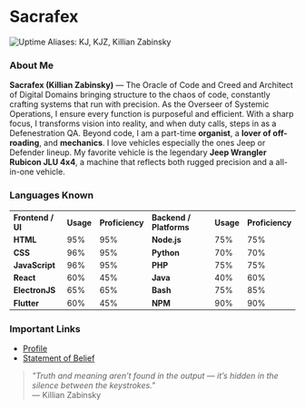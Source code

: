 # Sacrafex
<img src="https://raw.githubusercontent.com/Sacrafex/Sacrafex/refs/heads/main/uptime.svg?nocache=<?php echo time(); ?>" alt="Uptime">
Aliases: KJ, KJZ, Killian Zabinsky

### About Me

**Sacrafex (Killian Zabinsky)** — The Oracle of Code and Creed and Architect of Digital Domains bringing structure to the chaos of code, constantly crafting systems that run with precision. As the Overseer of Systemic Operations, I ensure every function is purposeful and efficient. With a sharp focus, I transforms vision into reality, and when duty calls, steps in as a Defenestration QA. Beyond code, I am a part-time **organist**, a **lover of off-roading**, and **mechanics**.  I love vehicles especially the ones Jeep or Defender lineup. My favorite vehicle is the legendary **Jeep Wrangler Rubicon JLU 4x4**, a machine that reflects both rugged precision and a all-in-one vehicle.

### Languages Known

<table> 
  <tr> 
    <strong><th style="text-align:left;">Frontend / UI</th></strong>
    <th style="text-align:left;">Usage</th> 
    <th style="text-align:left;">Proficiency</th> 
    <th style="text-align:left;">Backend / Platforms</th> 
    <th style="text-align:left;">Usage</th> 
    <th style="text-align:left;">Proficiency</th> 
  </tr> 
  <tr> 
    <td><b>HTML</b></td> 
    <td>95%</td> 
    <td>95%</td> 
    <td><b>Node.js</b></td> 
    <td>75%</td> 
    <td>75%</td> 
  </tr> 
  <tr> 
    <td><b>CSS</b></td> 
    <td>96%</td> 
    <td>95%</td> 
    <td><b>Python</b></td> 
    <td>70%</td> 
    <td>70%</td> 
  </tr> 
  <tr> 
    <td><b>JavaScript</b></td> 
    <td>96%</td> 
    <td>95%</td> 
    <td><b>PHP</b></td> 
    <td>75%</td> 
    <td>75%</td> 
  </tr> 
  <tr> 
    <td><b>React</b></td> 
    <td>60%</td> 
    <td>45%</td> 
    <td><b>Java</b></td> 
    <td>40%</td> 
    <td>60%</td> 
  </tr> 
  <tr> 
    <td><b>ElectronJS</b></td> 
    <td>65%</td> 
    <td>65%</td> 
    <td><b>Bash</b></td> 
    <td>75%</td> 
    <td>85%</td> 
  </tr> 
  <tr> 
    <td><b>Flutter</b></td> 
    <td>60%</td> 
    <td>45%</td> 
    <td><b>NPM</b></td> 
    <td>90%</td> 
    <td>90%</td> 
  </tr> 
</table>

### Important Links

- [Profile](https://sacrafex.github.io/Sacrafex/etc/profile.html)
- [Statement of Belief](https://sacrafex.github.io/Sacrafex/etc/statement-of-belief.html)

> _"Truth and meaning aren’t found in the output — it’s hidden in the silence between the keystrokes."_  
> — Killian Zabinsky
